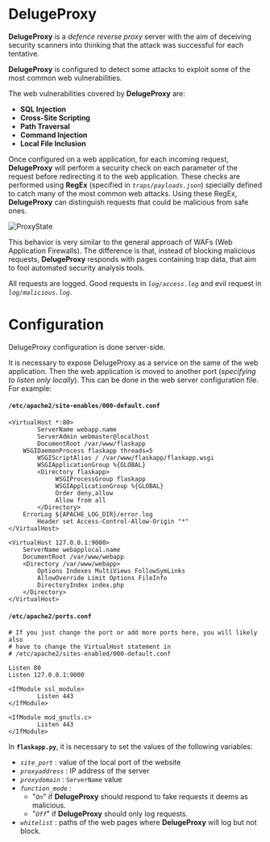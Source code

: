 # DelugeProxy
**DelugeProxy** is a *defence reverse proxy* server with the aim of deceiving security scanners into thinking that the attack was successful for each tentative.

**DelugeProxy** is configured to detect some attacks to exploit some of the most common web vulnerabilities.

The web vulnerabilities covered by **DelugeProxy** are:
- **SQL Injection**
- **Cross-Site Scripting**
- **Path Traversal**
- **Command Injection**
- **Local File Inclusion**

Once configured on a web application, for each incoming request, **DelugeProxy** will perform a security check on each parameter of the request before redirecting it to the web application. These checks are performed using **RegEx** (specified in  *`traps/payloads.json`*) specially defined to catch many of the most common web attacks. Using these RegEx, **DelugeProxy** can distinguish requests that could be malicious from safe ones.

![ProxyState](https://user-images.githubusercontent.com/50990652/202558751-bb33d844-fe8d-4caf-8230-ac76c75a9f3f.PNG)

This behavior is very similar to the general approach of WAFs (Web Application Firewalls). The difference is that, instead of blocking malicious requests, **DelugeProxy** responds with pages containing trap data, that aim to fool automated security analysis tools.

All requests are logged.
Good requests in *`log/access.log`* and evil request in *`log/malicious.log`*.

# Configuration
DelugeProxy configuration is done server-side.

It is necessary to expose DelugeProxy as a service on the same of the web application.
Then the web application is moved to another port (*specifying to listen only locally*).
This can be done in the web server configuration file.
For example:

#### **`/etc/apache2/site-enables/000-default.conf`**

```
<VirtualHost *:80>
        ServerName webapp.name
        ServerAdmin webmaster@localhost
        DocumentRoot /var/www/flaskapp
	WSGIDaemonProcess flaskapp threads=5
        WSGIScriptAlias / /var/www/flaskapp/flaskapp.wsgi
        WSGIApplicationGroup %{GLOBAL}
        <Directory flaskapp>
             WSGIProcessGroup flaskapp
             WSGIApplicationGroup %{GLOBAL}
             Order deny,allow
             Allow from all 
        </Directory>
	ErrorLog ${APACHE_LOG_DIR}/error.log
        Header set Access-Control-Allow-Origin "*"
</VirtualHost>

<VirtualHost 127.0.0.1:9000>
	ServerName webapplocal.name
	DocumentRoot /var/www/webapp
	<Directory /var/www/webapp>
		Options Indexes MultiViews FollowSymLinks
		AllowOverride Limit Options FileInfo
		DirectoryIndex index.php
	</Directory>
</VirtualHost>
```

#### **`/etc/apache2/ports.conf`**
```
# If you just change the port or add more ports here, you will likely also
# have to change the VirtualHost statement in
# /etc/apache2/sites-enabled/000-default.conf

Listen 80
Listen 127.0.0.1:9000

<IfModule ssl_module>
        Listen 443
</IfModule>

<IfModule mod_gnutls.c>
        Listen 443
</IfModule>
```

In **`flaskapp.py`**, it is necessary to set the values of the following variables:

- *`site_port`* : value of the local port  of the website
- *`proxyaddress`* : IP address of the server
- *`proxydomain`* : `ServerName` value
- *`function_mode`* :
    - "*`On`*" if **DelugeProxy** should respond to fake requests it deems as malicious.
    - "*`Off`*" if **DelugeProxy** should only log requests.
- *`whitelist`* : paths of the web pages where **DelugeProxy** will log but not block.